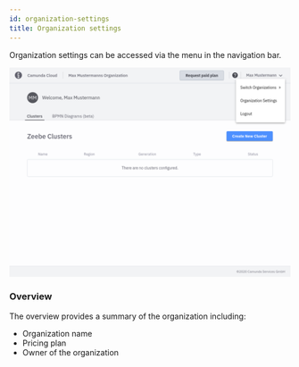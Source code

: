 ```yaml
---
id: organization-settings
title: Organization settings
---
```


Organization settings can be accessed via the menu in the navigation bar.

![avatar-menue](./img/avatar-menue.png)

### Overview

The overview provides a summary of the organization including:

- Organization name
- Pricing plan
- Owner of the organization
